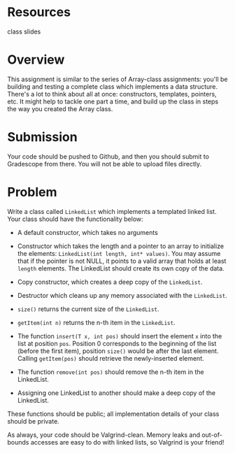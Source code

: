 # Resources
class slides

# Overview
This assignment is similar to the series of Array-class assignments: you'll be building and testing a complete class which implements a data structure.  There's a lot to think about all at once: constructors, templates, pointers, etc.  It might help to tackle one part a time, and build up the class in steps the way you created the Array class.

# Submission
Your code should be pushed to Github, and then you should submit to Gradescope from there.  You will not be able to upload files directly.

# Problem

Write a class called `LinkedList` which implements a templated linked list.  Your class should have the functionality below:

* A default constructor, which takes no arguments
* Constructor which takes the length and a pointer to an array to initialize the elements: `LinkedList(int length, int* values)`.  You may assume that if the pointer is not NULL, it points to a valid array that holds at least `length` elements.  The LinkedList should create its own copy of the data.
* Copy constructor, which creates a deep copy of the `LinkedList`.
* Destructor which cleans up any memory associated with the `LinkedList`.

* `size()` returns the current size of the `LinkedList`.
* `getItem(int n)` returns the n-th item in the `LinkedList`.
* The function `insert(T x, int pos)` should insert the element `x` into the list at position `pos`.  Position 0 corresponds to the beginning of the list (before the first item), position `size()` would be after the last element.  Calling `getItem(pos)` should retrieve the newly-inserted element.
* The function `remove(int pos)` should remove the n-th item in the LinkedList.

* Assigning one LinkedList to another should make a deep copy of the LinkedList.

These functions should be public; all implementation details of your class should be private.

As always, your code should be Valgrind-clean.  Memory leaks and out-of-bounds accesses are easy to do with linked lists, so Valgrind is your friend!

